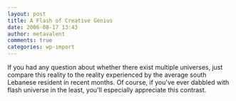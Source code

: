 ```yaml
---
layout: post
title: A Flash of Creative Genius
date: 2006-08-17 13:43
author: metavalent
comments: true
categories: wp-import
---
```

If you had any question about whether there exist multiple universes, just compare this reality to the reality experienced by the average south Lebanese resident in recent months.  Of course, if you've ever dabbled with flash universe in the least, you'll especially appreciate this contrast.


